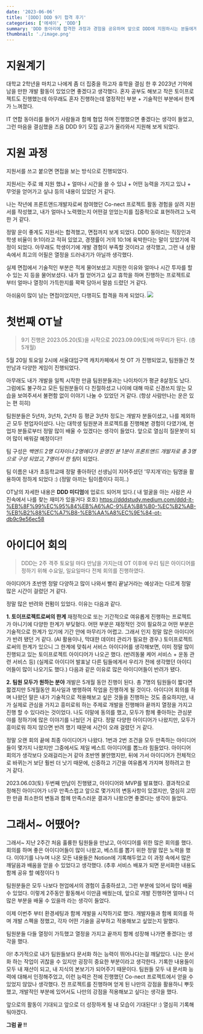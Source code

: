```yaml
---
date: '2023-06-06'
title: '[DDD] DDD 9기 합격 후기'
categories: ['에세이', 'DDD']
summary: 'DDD 동아리에 합격한 과정과 경험을 공유하며 앞으로 DDD에 지원하시는 분들에게 도움을 줄 수 있으면 하는 바람으로 글을 작성해 봅니다.'
thumbnail: './image.png'
---
```


# 지원계기

대학교 2학년을 마치고 나에게 좀 더 집중을 하고자 휴학을 결심 한 후 2023년 기억에 남을 만한 개발 활동이 있었으면 좋겠다고 생각했다.
혼자 공부도 해보고 작은 토이프로젝트도 진행했는데 아무래도 혼자 진행하는데 열정적인 부분 + 기술적인 부분에서 한계가 느껴졌다.

IT 연합 동아리를 들어가 사람들과 함께 협업 하며 진행했으면 좋겠다는 생각이 들었고, 그런 마음을 결심했을 즈음 DDD 9기 모집 공고가 올라와서 지원해 보게 되었다.

# 지원 과정

지원서를 쓰고 붙으면 면접을 보는 방식으로 진행되었다.

지원서는 주로 왜 지원 했냐 + 얼마나 시간을 쓸 수 있냐 + 어떤 능력을 가지고 있냐 + 무엇을 얻어가고 싶냐
등의 내용이 있었던 거 같다.

나는 작년에 프론트앤드개발자로써 참여했던 Co-nect 프로젝트 활동 경험을 살려 지원서를 작성했고, 내가 얼마나 노력했는지 어떤걸 얻었는지를 집중적으로 표현하려고 노력한 거 같다.

정말 운이 좋게도 지원서는 합격했고, 면접까지 보게 되었다.
DDD 동아리는 직장인과 학생 비율이 9:1이라고 적혀 있었고, 경쟁률이 거의 10:1에 육박한다는 말이 있었기에 걱정이 되었다.
아무래도 학생이기에 개발 경험이 부족할 것이라고 생각했고, 그런 내 상황 속에서 최고의 어필은 열정을 드러내기가 아닐까 생각했다.

실제 면접에서 기술적인 부분은 적게 물어보셨고 지원한 이유와 얼마나 시간 투자를 할 수 있는 지 등을 물어보셨다. 내가 뭘 얻어가고 싶고 휴학을 하며 진행하는 프로젝트로 부터 얼마나 열정이 가득한지를 꽉꽉 담아서 말씀 드렸던 거 같다.

아쉬움이 많이 남는 면접이었지만, 다행히도 합격을 하게 되었다.
![](https://velog.velcdn.com/images/hoeun0723/post/fe589c58-e3d8-40d0-84f5-eb371d88f2a8/image.png)

# 첫번째 OT날

> 9기 진행은 2023.05.20(토)을 시작으로 2023.09.09(토)에 마무리가 된다. (총 5개월)

5월 20일 토요일 2시에 서울대입구역 캐치카페에서 첫 OT 가 진행되었고, 팀원들간 첫 만남과 다양한 게임이 진행되었다.

아무래도 내가 개발을 일찍 시작한 만큼 팀원분들과는 나이차이가 평균 8살정도 났다.
그럼에도 불구하고 모든 팀원분들이 다 친절하셨고 나이에 대해 따로 신경쓰지 않는 모습을 보여주셔서 불편함 없이 이야기 나눌 수 있었던 거 같다.
(항상 사람만나는 운은 있는 편 히히)

팀원분들은 5년차, 3년차, 2년차 등 평균 3년차 정도는 개발자 분들이셨고, 나를 제외하곤 모두 현업자이셨다.
나는 대학생 팀원분과 프로젝트를 진행해본 경험이 다였기에, 현업자 분들로부터 정말 많이 배울 수 있겠다는 생각이 들었다. 앞으로 열심히 질문봇이 되어 많이 배워갈 예정이다!!

팀 구성은 *백엔드 2명 디자이너 2명에다가 운영진 분 1분이 프론트앤드 개발자로 총 3명으로 구성 되었고, 7명이서 한 팀*이 되었다.

팀 이름은 내가 초등학교때 정말 좋아하던 선생님이 지어주셨던 '무지개'라는 팀명을 활용하여 정하게 되었다 :)
(정말 아끼는 팀이름이다 히히..)

OT날의 자세한 내용은 **DDD 미디엄**에 업로드 되어져 있다.( 내 얼굴을 아는 사람은 사진속에서 나를 찾는 재미가 있을거다 호호)
https://dddstudy.medium.com/ddd-it-%EB%8F%99%EC%95%84%EB%A6%AC-9%EA%B8%B0-%EC%B2%AB-%EB%B2%88%EC%A7%B8-%EB%AA%A8%EC%9E%84-ot-db9c9e56ec58

# 아이디어 회의

> DDD는 2주 격주 토요일 마다 만남을 가지는데 OT 이후에 우리 팀은 아이디어를 정하기 위해 수요일, 일요일마다 전체 회의를 진행하였다.

아이디어가 초반엔 정말 다양하고 많이 나와서 빨리 끝날거라는 예상과는 다르게 정말 많은 시간이 걸렸던 거 같다.

정말 많은 반려와 컨펌이 있었다.
이유는 다음과 같다.

**1. 토이프로젝트로써의 한계**
재정적으로 또는 기간적으로 여유롭게 진행하는 프로젝트가 아니기에 다양한 한계가 부딪혔다.
어떤 부분은 재정적인 것이 필요하고 어떤 부분은 기술적으로 한계가 있기에 기간 안에 마무리가 어렵고. 그래서 인지 정말 많은 아이디어가 반려 됐던 거 같다.
(AI 활용이나, 막대한 데이터 관리가 필요한 경우.)
토이프로젝트로써의 한계가 있으니 그 한계에 맞춰서 서비스 아이디어를 생각해보면, 이미 정말 많이 진행되고 있는 토이프로젝트 아이디어가 나오곤 했다.
(반려동물 케어 서비스 + 운동 관련 서비스 등)
(실제로 아이디어 발표날 다른 팀들에게서 우리가 전에 생각했던 아이디어들이 많이 나오기도 했다.)
다음과 같은 이유로 많은 아이디어들이 반려가 됐다.

**2. 팀원 모두가 원하는 분야**
개발은 5개월 동안 진행이 된다. 총 7명의 팀원들이 짧다면 짧겠지만 5개월동안 회사일과 병행하여 작업을 진행하게 될 것이다.
아이디어 회의를 하며 나왔던 말은 내가 기술적으로 적용해보고 싶은 것들을 진행하는 것도 중요하지만, 내가 실제로 관심을 가지고 흥미로워 하는 주제로 개발을 진행해야 끝까지 열정을 가지고 진행 할 수 있다라는 것이었다.
나도 이말에 동의를 했고, 모두가 함께 좋아하는 관심분야를 정하기에 많은 이야기를 나눴던 거 같다.
정말 다양한 아이디어가 나왔지만, 모두가 흥미로워 하지 않으면 반려 했기 때문에 시간이 오래 걸렸던 거 같다.

정말 오랜 회의 끝에 최종 아이디어가 나왔다. 1번과 2번 조건을 모두 만족하는 아이디어들이 몇가지 나왔지만 그중에서도 제일 베스트 아이디어를 뽑느라 힘들었다.
아이디어 회의가 생각보다 오래걸리는거 같아 초반엔 불안했지만, 뒤에 가서 아이디어가 전체적으로 바뀌는거 보단 훨씬 더 낫기 때문에, 신중하고 기간을 여유롭게 가지며 정하려고 한 거 같다.

2023.06.03(토) 두번째 만남이 진행됐고, 아이디어와 MVP를 발표했다.
결과적으로 정해진 아이디어가 너무 만족스럽고 앞으로 몇가지의 변동사항이 있겠지만, 열심히 고민한 만큼 최소한의 변동과 함께 만족스러운 결과가 나왔으면 좋겠다는 생각이 들었다.

# 그래서~ 어땠어?

그래서~
지난 2주간 처음 훌륭한 팀원들을 만났고, 아이디어를 위한 많은 회의를 했다.
회의를 하며 좋은 아이디어들이 많이 나왔고, 베스트를 뽑기 위한 정말 많은 노력을 했다.
이야기를 나누며 나온 모든 내용들은 Notion에 기록해두었고 이 과정 속에서 많은 깨달음과 배움을 얻을 수 있었다고 생각했다.
(추후 서비스 배포가 되면 문서화한 내용도 함께 공유 할 예정이다 !)

팀원분들은 모두 나보다 현업에서의 경험이 출중하셨고, 그런 부분에 있어서 많이 배울 수 있었다.
이렇게 2주동안 활동해서 이만큼 배웠는데, 앞으로 개발 진행하면 얼마나 더 많은 부분을 배울 수 있을까 라는 생각이 들었다.

이제 이번주 부터 환경세팅과 함께 개발을 시작하기로 했다. 개발자들과 함께 회의를 하며 개발 스펙을 정했고, 각자 어떤 기술을 공부하고 적용해보고 싶었는지 말했다.

팀원분들 다들 열정이 가득했고 열정을 가지고 끝까지 함께 성장해 나가면 좋겠다는 생각을 했다.

아! 추가적으로 내가 팀원들보다 문서화 하는 능력이 뛰어나다는걸 깨달았다.
나는 문서화 하는 작업이 귀찮을 수 있지만 굉장히 중요한 부분이라고 생각한다. 기록한 내용들이 모두 내 재산이 되고, 내 지식의 본보기가 되어주기 때문이다.
팀원들 모두 내 문서화 능력에 대해서 인정해주었고, 이런 능력은 전에 진행했던 Co-nect 프로젝트에서 얻을 수 있었지 않았나 생각했다.
전 프로젝트를 진행하며 얻게 된 나만의 강점을 활용하니 뿌듯했고, 개발적인 부분에 있어서도 나만의 강점을 적용해보고 싶다는 생각을 했다.

앞으로의 활동이 기대되고 앞으로 더 성장하게 될 내 모습이 기대된다! :) 열심히 기록해둬야겠다.

**그럼 끝 !!**

